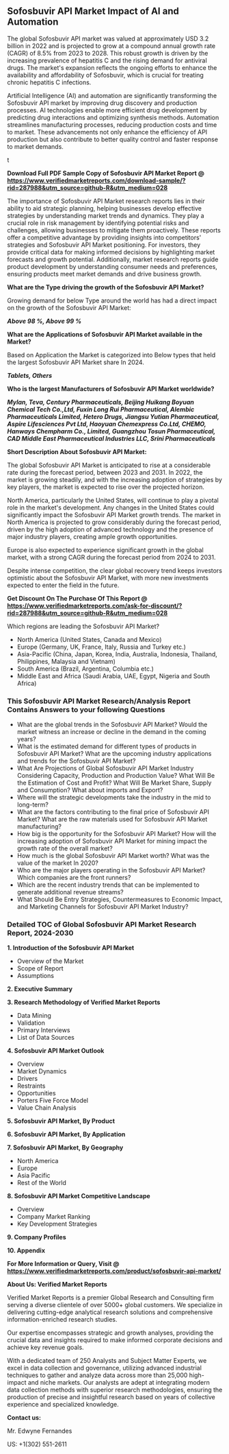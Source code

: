 <h2>Sofosbuvir API Market Impact of AI and Automation</h2><p>The global Sofosbuvir API market was valued at approximately USD 3.2 billion in 2022 and is projected to grow at a compound annual growth rate (CAGR) of 8.5% from 2023 to 2028. This robust growth is driven by the increasing prevalence of hepatitis C and the rising demand for antiviral drugs. The market's expansion reflects the ongoing efforts to enhance the availability and affordability of Sofosbuvir, which is crucial for treating chronic hepatitis C infections.</p><p>Artificial Intelligence (AI) and automation are significantly transforming the Sofosbuvir API market by improving drug discovery and production processes. AI technologies enable more efficient drug development by predicting drug interactions and optimizing synthesis methods. Automation streamlines manufacturing processes, reducing production costs and time to market. These advancements not only enhance the efficiency of API production but also contribute to better quality control and faster response to market demands.</p>t</p><p id="" class=""><strong>Download Full PDF Sample Copy of Sofosbuvir API Market Report @ <a href="https://www.verifiedmarketreports.com/download-sample/?rid=287988&utm_source=github-R&utm_medium=028" target="_blank">https://www.verifiedmarketreports.com/download-sample/?rid=287988&utm_source=github-R&utm_medium=028</a></strong></p><p>The importance of&nbsp;Sofosbuvir API Market research reports lies in their ability to aid strategic planning, helping businesses develop effective strategies by understanding market trends and dynamics. They play a crucial role in risk management by identifying potential risks and challenges, allowing businesses to mitigate them proactively. These reports offer a competitive advantage by providing insights into competitors' strategies and Sofosbuvir API Market positioning. For investors, they provide critical data for making informed decisions by highlighting market forecasts and growth potential. Additionally, market research reports guide product development by understanding consumer needs and preferences, ensuring products meet market demands and drive business growth.</p><p><strong>What are the&nbsp;Type driving the growth of the Sofosbuvir API Market?</strong></p><p id="" class="">Growing demand for below Type around the world has had a direct impact on the growth of the Sofosbuvir API Market:</p><em><strong>Above 98 %, Above 99 %</strong></em></p><strong>What are the&nbsp;Applications&nbsp;of Sofosbuvir API Market available in the Market?</strong></p><p id="" class="">Based on Application the Market is categorized into Below types that held the largest Sofosbuvir API Market share In 2024.</p><em><strong>Tablets, Others</strong></em></p><strong>Who is the largest Manufacturers of Sofosbuvir API Market worldwide?</strong></p><p><em><strong>Mylan, Teva, Century Pharmaceuticals, Beijing Huikang Boyuan Chemical Tech Co.,Ltd, Fuxin Long Rui Pharmaceutical, Alembic Pharmaceuticals Limited, Hetero Drugs, Jiangsu Yutian Pharmaceutical, Aspire Lifesciences Pvt Ltd, Haoyuan Chemexpress Co.Ltd, CHEMO, Hanways Chempharm Co., Limited, Guangzhou Tosun Pharmaceutical, CAD Middle East Pharmaceutical Industries LLC, Srini Pharmaceuticals</strong></em></p><p id="" class=""><strong>Short Description About Sofosbuvir API Market:</strong></p><p>The global Sofosbuvir API Market is anticipated to rise at a considerable rate during the forecast period, between 2023 and 2031. In 2022, the market is growing steadily, and with the increasing adoption of strategies by key players, the market is expected to rise over the projected horizon.</p><p>North America, particularly the United States, will continue to play a pivotal role in the market's development. Any changes in the United States could significantly impact the Sofosbuvir API Market growth trends. The market in North America is projected to grow considerably during the forecast period, driven by the high adoption of advanced technology and the presence of major industry players, creating ample growth opportunities.</p><p>Europe is also expected to experience significant growth in the global market, with a strong CAGR during the forecast period from 2024 to 2031.</p><p>Despite intense competition, the clear global recovery trend keeps investors optimistic about the Sofosbuvir API Market, with more new investments expected to enter the field in the future.</p><p id="" class=""><strong>Get Discount On The Purchase Of This Report @ <a href="https://www.verifiedmarketreports.com/ask-for-discount/?rid=287988&utm_source=github-R&utm_medium=028" target="_blank">https://www.verifiedmarketreports.com/ask-for-discount/?rid=287988&utm_source=github-R&utm_medium=028</a></strong></p>Which regions are leading the Sofosbuvir API Market?</p><ul><li>North America (United States, Canada and Mexico)</li><li>Europe (Germany, UK, France, Italy, Russia and Turkey etc.)</li><li>Asia-Pacific (China, Japan, Korea, India, Australia, Indonesia, Thailand, Philippines, Malaysia and Vietnam)</li><li>South America (Brazil, Argentina, Columbia etc.)</li><li>Middle East and Africa (Saudi Arabia, UAE, Egypt, Nigeria and South Africa)</li></ul><h3 id="" class="">This Sofosbuvir API Market Research/Analysis Report Contains Answers to your following Questions</h3><ul><li>What are the global trends in the Sofosbuvir API Market? Would the market witness an increase or decline in the demand in the coming years?</li><li>What is the estimated demand for different types of products in Sofosbuvir API Market? What are the upcoming industry applications and trends for the Sofosbuvir API Market?</li><li>What Are Projections of Global Sofosbuvir API Market Industry Considering Capacity, Production and Production Value? What Will Be the Estimation of Cost and Profit? What Will Be Market Share, Supply and Consumption? What about imports and Export?</li><li>Where will the strategic developments take the industry in the mid to long-term?</li><li>What are the factors contributing to the final price of Sofosbuvir API Market? What are the raw materials used for Sofosbuvir API Market manufacturing?</li><li>How big is the opportunity for the Sofosbuvir API Market? How will the increasing adoption of Sofosbuvir API Market for mining impact the growth rate of the overall market?</li><li>How much is the global Sofosbuvir API Market worth? What was the value of the market In 2020?</li><li>Who are the major players operating in the Sofosbuvir API Market? Which companies are the front runners?</li><li>Which are the recent industry trends that can be implemented to generate additional revenue streams?</li><li>What Should Be Entry Strategies, Countermeasures to Economic Impact, and Marketing Channels for Sofosbuvir API Market Industry?</li></ul><h3 id="" class="">Detailed TOC of Global Sofosbuvir API Market Research Report, 2024-2030</h3><p id="" class=""><strong>1. Introduction of the Sofosbuvir API Market</strong></p><ul><li>Overview of the Market</li><li>Scope of Report</li><li>Assumptions</li></ul><p id="" class=""><strong>2. Executive Summary</strong></p><p id="" class=""><strong>3. Research Methodology of Verified Market Reports</strong></p><ul><li>Data Mining</li><li>Validation</li><li>Primary Interviews</li><li>List of Data Sources</li></ul><p id="" class=""><strong>4. Sofosbuvir API Market Outlook</strong></p><ul><li>Overview</li><li>Market Dynamics</li><li>Drivers</li><li>Restraints</li><li>Opportunities</li><li>Porters Five Force Model</li><li>Value Chain Analysis</li></ul><p id="" class=""><strong>5. Sofosbuvir API Market, By Product</strong></p><p id="" class=""><strong>6. Sofosbuvir API Market, By Application</strong></p><p id="" class=""><strong>7. Sofosbuvir API Market, By Geography</strong></p><ul><li>North America</li><li>Europe</li><li>Asia Pacific</li><li>Rest of the World</li></ul><p id="" class=""><strong>8. Sofosbuvir API Market Competitive Landscape</strong></p><ul><li>Overview</li><li>Company Market Ranking</li><li>Key Development Strategies</li></ul><p id="" class=""><strong>9. Company Profiles</strong></p><p id="" class=""><strong>10. Appendix</strong></p><p id="" class=""><strong>For More Information or Query, Visit @ <a href="https://www.verifiedmarketreports.com/product/sofosbuvir-api-market/" target="_blank">https://www.verifiedmarketreports.com/product/sofosbuvir-api-market/</a></strong></p><p id="" class=""><strong>About Us: Verified Market Reports</strong></p><p id="" class="">Verified Market Reports is a premier Global Research and Consulting firm serving a diverse clientele of over 5000+ global customers. We specialize in delivering cutting-edge analytical research solutions and comprehensive information-enriched research studies.</p><p id="" class="">Our expertise encompasses strategic and growth analyses, providing the crucial data and insights required to make informed corporate decisions and achieve key revenue goals.</p><p id="" class="">With a dedicated team of 250 Analysts and Subject Matter Experts, we excel in data collection and governance, utilizing advanced industrial techniques to gather and analyze data across more than 25,000 high-impact and niche markets. Our analysts are adept at integrating modern data collection methods with superior research methodologies, ensuring the production of precise and insightful research based on years of collective experience and specialized knowledge.</p><p id="" class=""><strong>Contact us:</strong></p><p id="" class="">Mr. Edwyne Fernandes</p><p id="" class="">US: +1(302) 551-2611</p>
